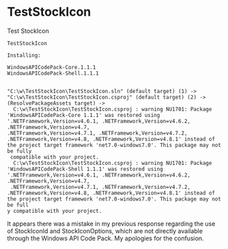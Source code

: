 # TestStockIcon
Test StockIcon

```
TestStockIcon

Installing:

WindowsAPICodePack-Core.1.1.1
WindowsAPICodePack-Shell.1.1.1


"C:\w\TestStockIcon\TestStockIcon.sln" (default target) (1) ->
"C:\w\TestStockIcon\TestStockIcon.csproj" (default target) (2) ->
(ResolvePackageAssets target) ->
  C:\w\TestStockIcon\TestStockIcon.csproj : warning NU1701: Package 'WindowsAPICodePack-Core 1.1.1' was restored using '.NETFramework,Version=v4.6.1, .NETFramework,Version=v4.6.2, .NETFramework,Version=v4.7,
.NETFramework,Version=v4.7.1, .NETFramework,Version=v4.7.2, .NETFramework,Version=v4.8, .NETFramework,Version=v4.8.1' instead of the project target framework 'net7.0-windows7.0'. This package may not be fully
 compatible with your project.
  C:\w\TestStockIcon\TestStockIcon.csproj : warning NU1701: Package 'WindowsAPICodePack-Shell 1.1.1' was restored using '.NETFramework,Version=v4.6.1, .NETFramework,Version=v4.6.2, .NETFramework,Version=v4.7,
 .NETFramework,Version=v4.7.1, .NETFramework,Version=v4.7.2, .NETFramework,Version=v4.8, .NETFramework,Version=v4.8.1' instead of the project target framework 'net7.0-windows7.0'. This package may not be full
y compatible with your project.
```

It appears there was a mistake in my previous response regarding the use of StockIconId and StockIconOptions, which are not directly available through the Windows API Code Pack. My apologies for the confusion.
